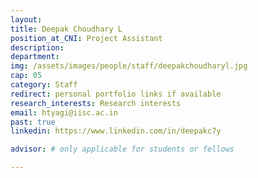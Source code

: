 ```yaml
---
layout: 
title: Deepak Choudhary L
position_at_CNI: Project Assistant
description: 
department:
img: /assets/images/people/staff/deepakchoudharyl.jpg
cap: 05
category: Staff
redirect: personal portfolio links if available
research_interests: Research interests
email: htyagi@iisc.ac.in
past: true
linkedin: https://www.linkedin.com/in/deepakc7y

advisor: # only applicable for students or fellows

---
```


